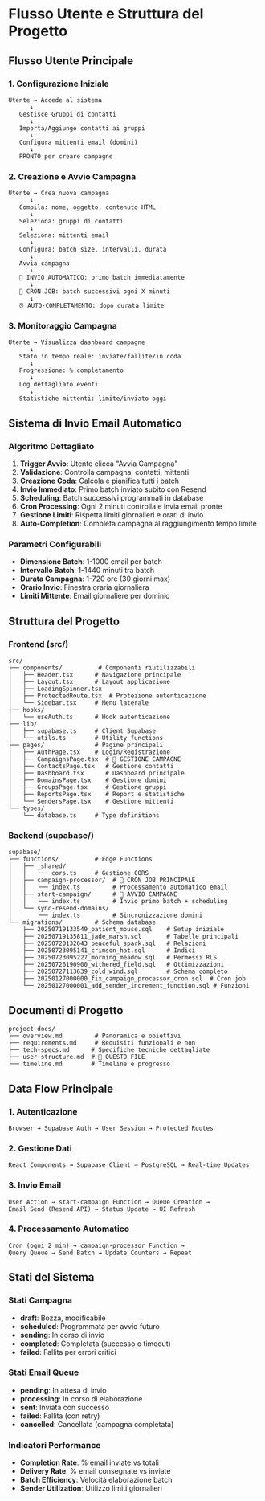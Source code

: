 # Flusso Utente e Struttura del Progetto

## Flusso Utente Principale

### 1. Configurazione Iniziale
```
Utente → Accede al sistema
      ↓
   Gestisce Gruppi di contatti
      ↓
   Importa/Aggiunge contatti ai gruppi
      ↓
   Configura mittenti email (domini)
      ↓
   PRONTO per creare campagne
```

### 2. Creazione e Avvio Campagna
```
Utente → Crea nuova campagna
      ↓
   Compila: nome, oggetto, contenuto HTML
      ↓
   Seleziona: gruppi di contatti
      ↓
   Seleziona: mittenti email
      ↓
   Configura: batch size, intervalli, durata
      ↓
   Avvia campagna
      ↓
   🚀 INVIO AUTOMATICO: primo batch immediatamente
      ↓
   📅 CRON JOB: batch successivi ogni X minuti
      ↓
   ⏰ AUTO-COMPLETAMENTO: dopo durata limite
```

### 3. Monitoraggio Campagna
```
Utente → Visualizza dashboard campagne
      ↓
   Stato in tempo reale: inviate/fallite/in coda
      ↓
   Progressione: % completamento
      ↓
   Log dettagliato eventi
      ↓
   Statistiche mittenti: limite/inviato oggi
```

## Sistema di Invio Email Automatico

### Algoritmo Dettagliato
1. **Trigger Avvio**: Utente clicca "Avvia Campagna"
2. **Validazione**: Controlla campagna, contatti, mittenti
3. **Creazione Coda**: Calcola e pianifica tutti i batch
4. **Invio Immediato**: Primo batch inviato subito con Resend
5. **Scheduling**: Batch successivi programmati in database
6. **Cron Processing**: Ogni 2 minuti controlla e invia email pronte
7. **Gestione Limiti**: Rispetta limiti giornalieri e orari di invio
8. **Auto-Completion**: Completa campagna al raggiungimento tempo limite

### Parametri Configurabili
- **Dimensione Batch**: 1-1000 email per batch
- **Intervallo Batch**: 1-1440 minuti tra batch
- **Durata Campagna**: 1-720 ore (30 giorni max)
- **Orario Invio**: Finestra oraria giornaliera
- **Limiti Mittente**: Email giornaliere per dominio

## Struttura del Progetto

### Frontend (src/)
```
src/
├── components/          # Componenti riutilizzabili
│   ├── Header.tsx      # Navigazione principale
│   ├── Layout.tsx      # Layout applicazione
│   ├── LoadingSpinner.tsx
│   ├── ProtectedRoute.tsx  # Protezione autenticazione
│   └── Sidebar.tsx     # Menu laterale
├── hooks/
│   └── useAuth.ts      # Hook autenticazione
├── lib/
│   ├── supabase.ts     # Client Supabase
│   └── utils.ts        # Utility functions
├── pages/              # Pagine principali
│   ├── AuthPage.tsx    # Login/Registrazione
│   ├── CampaignsPage.tsx  # 🎯 GESTIONE CAMPAGNE
│   ├── ContactsPage.tsx   # Gestione contatti
│   ├── Dashboard.tsx      # Dashboard principale
│   ├── DomainsPage.tsx    # Gestione domini
│   ├── GroupsPage.tsx     # Gestione gruppi
│   ├── ReportsPage.tsx    # Report e statistiche
│   └── SendersPage.tsx    # Gestione mittenti
└── types/
    └── database.ts     # Type definitions
```

### Backend (supabase/)
```
supabase/
├── functions/          # Edge Functions
│   ├── _shared/
│   │   └── cors.ts     # Gestione CORS
│   ├── campaign-processor/  # 🤖 CRON JOB PRINCIPALE
│   │   └── index.ts         # Processamento automatico email
│   ├── start-campaign/      # 🚀 AVVIO CAMPAGNE
│   │   └── index.ts         # Invio primo batch + scheduling
│   └── sync-resend-domains/
│       └── index.ts         # Sincronizzazione domini
└── migrations/         # Schema database
    ├── 20250719133549_patient_mouse.sql    # Setup iniziale
    ├── 20250719135811_jade_marsh.sql       # Tabelle principali
    ├── 20250720132643_peaceful_spark.sql   # Relazioni
    ├── 20250723095141_crimson_hat.sql      # Indici
    ├── 20250723095227_morning_meadow.sql   # Permessi RLS
    ├── 20250726190900_withered_field.sql   # Ottimizzazioni
    ├── 20250727113639_cold_wind.sql        # Schema completo
    ├── 20250127000000_fix_campaign_processor_cron.sql  # Cron job
    └── 20250127000001_add_sender_increment_function.sql # Funzioni
```

## Documenti di Progetto
```
project-docs/
├── overview.md         # Panoramica e obiettivi
├── requirements.md     # Requisiti funzionali e non
├── tech-specs.md      # Specifiche tecniche dettagliate
├── user-structure.md  # 📍 QUESTO FILE
└── timeline.md        # Timeline e progresso
```

## Data Flow Principale

### 1. Autenticazione
```
Browser → Supabase Auth → User Session → Protected Routes
```

### 2. Gestione Dati
```
React Components → Supabase Client → PostgreSQL → Real-time Updates
```

### 3. Invio Email
```
User Action → start-campaign Function → Queue Creation → 
Email Send (Resend API) → Status Update → UI Refresh
```

### 4. Processamento Automatico  
```
Cron (ogni 2 min) → campaign-processor Function → 
Query Queue → Send Batch → Update Counters → Repeat
```

## Stati del Sistema

### Stati Campagna
- **draft**: Bozza, modificabile
- **scheduled**: Programmata per avvio futuro
- **sending**: In corso di invio
- **completed**: Completata (successo o timeout)
- **failed**: Fallita per errori critici

### Stati Email Queue
- **pending**: In attesa di invio
- **processing**: In corso di elaborazione
- **sent**: Inviata con successo
- **failed**: Fallita (con retry)
- **cancelled**: Cancellata (campagna completata)

### Indicatori Performance
- **Completion Rate**: % email inviate vs totali
- **Delivery Rate**: % email consegnate vs inviate  
- **Batch Efficiency**: Velocità elaborazione batch
- **Sender Utilization**: Utilizzo limiti giornalieri